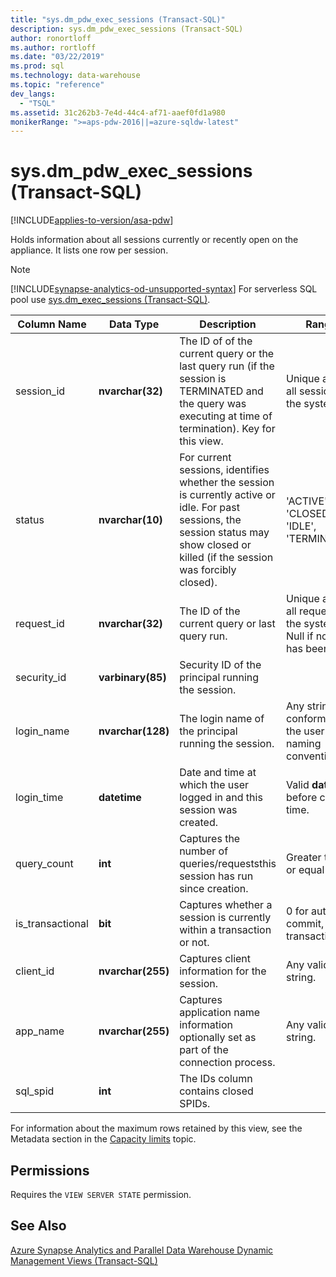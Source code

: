 ```yaml
---
title: "sys.dm_pdw_exec_sessions (Transact-SQL)"
description: sys.dm_pdw_exec_sessions (Transact-SQL)
author: ronortloff
ms.author: rortloff
ms.date: "03/22/2019"
ms.prod: sql
ms.technology: data-warehouse
ms.topic: "reference"
dev_langs:
  - "TSQL"
ms.assetid: 31c262b3-7e4d-44c4-af71-aaef0fd1a980
monikerRange: ">=aps-pdw-2016||=azure-sqldw-latest"
---
```

# sys.dm_pdw_exec_sessions (Transact-SQL)
[!INCLUDE[applies-to-version/asa-pdw](../../includes/applies-to-version/asa-pdw.md)]

  Holds information about all sessions currently or recently open on the appliance. It lists one row per session. 

> [!NOTE]
> [!INCLUDE[synapse-analytics-od-unsupported-syntax](../../includes/synapse-analytics-od-unsupported-syntax.md)] For serverless SQL pool use [sys.dm_exec_sessions (Transact-SQL)](sys-dm-exec-sessions-transact-sql.md).
  
|Column Name|Data Type|Description|Range|  
|-----------------|---------------|-----------------|-----------|  
|session_id|**nvarchar(32)**| The ID of of the current query or the last query run (if the session is TERMINATED and the query was executing at time of termination). Key for this view.|Unique across all sessions in the system.|  
|status|**nvarchar(10)**|For current sessions, identifies whether the session is currently active or idle. For past sessions, the session status may show closed or killed (if the session was forcibly closed).|'ACTIVE', 'CLOSED', 'IDLE', 'TERMINATED'|  
|request_id|**nvarchar(32)**|The ID of the current query or last query run.|Unique across all requests in the system. Null if none has been run.|  
|security_id|**varbinary(85)**|Security ID of the principal running the session.||  
|login_name|**nvarchar(128)**|The login name of the principal running the session.|Any string conforming to the user naming conventions.|  
|login_time|**datetime**|Date and time at which the user logged in and this session was created.|Valid **datetime** before current time.|  
|query_count|**int**|Captures the number of queries/requeststhis session has run since creation.|Greater than or equal to 0.|  
|is_transactional|**bit**|Captures whether a session is currently within a transaction or not.|0 for auto-commit, 1 for transactional.|  
|client_id|**nvarchar(255)**|Captures client information for the session.|Any valid string.|  
|app_name|**nvarchar(255)**|Captures application name information optionally set as part of the connection process.|Any valid string.|  
|sql_spid|**int**|The IDs column contains closed SPIDs.||  
  
 For information about the maximum rows retained by this view, see the Metadata section in the [Capacity limits](/azure/sql-data-warehouse/sql-data-warehouse-service-capacity-limits#metadata) topic.  
  
## Permissions  
 Requires the `VIEW SERVER STATE` permission.  
  
## See Also  
 [Azure Synapse Analytics and Parallel Data Warehouse Dynamic Management Views &#40;Transact-SQL&#41;](../../relational-databases/system-dynamic-management-views/sql-and-parallel-data-warehouse-dynamic-management-views.md)  
  
  
